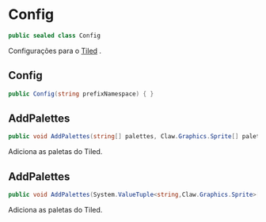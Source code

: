 # Config
```csharp
public sealed class Config
```
Configurações para o [Tiled](/API/Claw/Tiled/Tiled#Tiled) .<br />
## Config
```csharp
public Config(string prefixNamespace) { }
```
## AddPalettes
```csharp
public void AddPalettes(string[] palettes, Claw.Graphics.Sprite[] palettesTexture) { }
```
Adiciona as paletas do Tiled.<br />
## AddPalettes
```csharp
public void AddPalettes(System.ValueTuple<string,Claw.Graphics.Sprite>[] palettes) { }
```
Adiciona as paletas do Tiled.<br />
